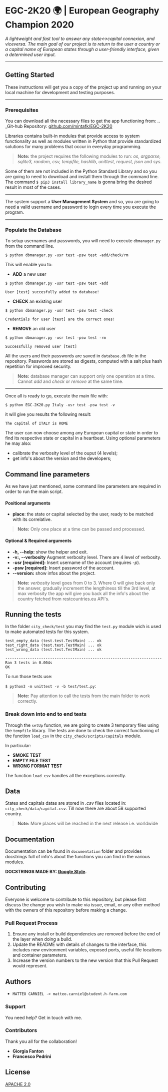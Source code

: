 ﻿
# EGC-2K20 :earth_africa: | European Geography Champion 2020 

*A lightweight and fast tool to answer any state<->capital connexion, and viceversa. 
The main goal of our project is to return to the user a country or a capital name of European states through a user-friendly interface, given a determined user input.*

---
## Getting Started
These instructions will get you a copy of the project up and running on your local machine for development and testing purposes. 

---
### Prerequisites 
You can download all the necessary files to get the app functioning from:
.. _Git-hub Repository: [github.com/mintafk/EGC-2K20](https://github.com/Mint-Afk/EUROPEAN-GEOGRAPHY-CHAMPION-2K20--PRO-.git) 

Libraries contains built-in modules that provide access to system functionality as well as modules written in Python that provide standardized solutions for many problems that occur in everyday programming.
>  **Note:** the project requires the following modules to run: *os, argparse, sqlite3, random, csv, tempfile, hashlib, unittest, request, json* and *sys*.


Some of them are not included in the Python Standard Library and so you are going to need to download and install them through the command line. 
The command ```$ pip3 install library_name``` is gonna bring the desired result in most of the cases.

---

The system support a **User Management System** and so, you are going to need a valid username and password to login every time you execute the program.

---
### Populate the Database
To setup usernames and passwords, you will need to execute ```dbmanager.py``` from the command line. 

```$ python dbmanager.py -usr test -psw test -add/check/rm```

This will enable you to:
- **ADD** a new user
```
$ python dbmanager.py -usr test -psw test -add

User [test] succesfully added to database!
```
- **CHECK** an existing user 
```
$ python dbmanager.py -usr test -psw test -check

Credentials for user [test] are the correct ones!
```
- **REMOVE** an old user
```
$ python dbmanager.py -usr test -psw test -rm

Successfully removed user [test]
```
All the users and their passwords are saved in ```database.db``` file in the repository. Passwords are stored as digests, computed with a salt plus hash repetition for improved security.

>  **Note:** database manager can support only one operation at a time. Cannot *add* and *check* or *remove* at the same time.

---
Once all is ready to go, execute the main file with: 

```$ python EGC-2K20.py Italy -usr test -psw test -v```

it will give you results the following result:

```The capital of ITALY is ROME```

The user can now choose among any European capital or state in order to find its respective state or capital in a heartbeat. Using optional parameters he may also:
- calibrate the verbosity level of the ouput (4 levels);
- get info's about the version and the developers;

## Command line parameters 
As we have just mentioned, some command line parameters are required in order to run the main script.

#### Positional arguments
- **place**: the state or capital selected by the user, ready to be matched with its correlative. 
> **Note:** Only one place at a time can be passed and processed. 

#### Optional & Required arguments
- **-h, --help:** show the helper and exit.  
- **-v:, --verbosity** Augment verbosity level. There are 4 level of verbosity.   
- **-usr [required]:** Insert username of the account (requires *-p*).  
- **-psw [required]:** Insert password of the account.
- **--version:** show infos about the project.

>  **Note:** *verbosity* level goes from 0 to 3. Where 0 will give back only the answer, gradually increment the lengthiness till the 3rd level, at max verbosity the app will give you back all the info's about the country fetched from restcountries.eu API's.
 
## Running the tests
In the folder ```city_check/test``` you may find the ```test.py``` module wich is used to make automated tests for this system.

```
test_empty_data (test.test.TestMain) ... ok
test_right_data (test.test.TestMain) ... ok
test_wrong_data (test.test.TestMain) ... ok

----------------------------------------------------------------------
Ran 3 tests in 0.004s
OK
```
To run those  tests use:

```$ python3 -m unittest -v -b test/test.py```:

>  **Note:** Pay attention to call the tests from the main folder to work correctly.

### Break down into end to end tests
Through the  ```setUp``` function, we are going to create 3 temporary files using the ```tempfile``` library. The tests are done to check the correct functioning of the function ```load_csv``` in the ```city_check/scripts/capitals``` module. 

In particular:
- **SMOKE TEST** 
- **EMPTY FILE TEST**
- **WRONG FORMAT TEST**

The function ```load_csv``` handles all the exceptions correctly.


## Data  
States and capitals datas are stored in *.csv* files located in: ```city_check/data/capital.csv```.  Till now there are about 58 supported country.

> **Note:** More places will be reached in the next release i.e. worldwide 


## Documentation
Documentation can be found in ```documentation``` folder and provides docstrings full of info's about the functions you can find in the various modules. 
 
**DOCSTRINGS MADE BY: [Google Style](https://sphinxcontrib-napoleon.readthedocs.io/en/latest/example_google.html).**

## Contributing
Everyone is welcome to contribute to this repository, but please first discuss the change you wish to make via issue, email, or any other method with the owners of this repository before making a change. 

### Pull Request Process
1. Ensure any install or build dependencies are removed before the end of the layer when doing a build.
2. Update the README with details of changes to the interface, this includes new environment variables, exposed ports, useful file locations and container parameters.
3. Increase the version numbers to the new version that this Pull Request would represent. 

## Authors
- ```MATTEO CARNIEL -> matteo.carniel@student.h-farm.com```

###  Support
You need help? Get in touch with me.

### Contributors
Thank you all for the collaboration! 
- **Giorgia Fanton** 
- **Francesco Pedrini** 

##  License
[APACHE 2.0](https://choosealicense.com/licenses/apache-2.0/)
